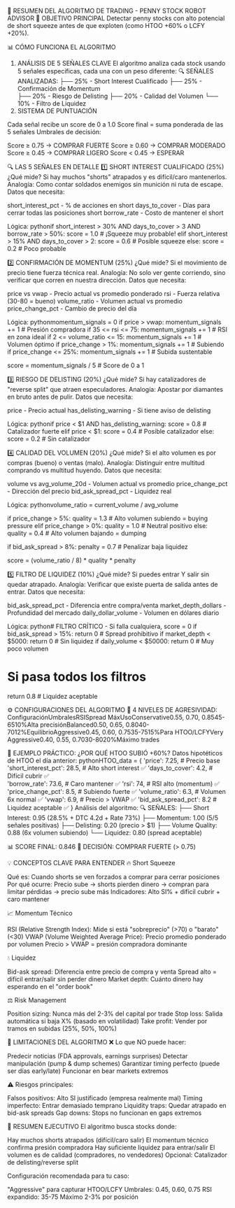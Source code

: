🤖 RESUMEN DEL ALGORITMO DE TRADING - PENNY STOCK ROBOT ADVISOR
🎯 OBJETIVO PRINCIPAL
Detectar penny stocks con alto potencial de short squeeze antes de que exploten (como HTOO +60% o LCFY +20%).

📊 CÓMO FUNCIONA EL ALGORITMO
1. ANÁLISIS DE 5 SEÑALES CLAVE
El algoritmo analiza cada stock usando 5 señales específicas, cada una con un peso diferente:
🔍 SEÑALES ANALIZADAS:
├── 25% - Short Interest Cualificado
├── 25% - Confirmación de Momentum  
├── 20% - Riesgo de Delisting
├── 20% - Calidad del Volumen
└── 10% - Filtro de Liquidez
2. SISTEMA DE PUNTUACIÓN

Cada señal recibe un score de 0 a 1.0
Score final = suma ponderada de las 5 señales
Umbrales de decisión:

Score ≥ 0.75 → COMPRAR FUERTE
Score ≥ 0.60 → COMPRAR MODERADO
Score ≥ 0.45 → COMPRAR LIGERO
Score < 0.45 → ESPERAR




🔍 LAS 5 SEÑALES EN DETALLE
1️⃣ SHORT INTEREST CUALIFICADO (25%)
¿Qué mide? Si hay muchos "shorts" atrapados y es difícil/caro mantenerlos.
Analogía: Como contar soldados enemigos sin munición ni ruta de escape.
Datos que necesita:

short_interest_pct - % de acciones en short
days_to_cover - Días para cerrar todas las posiciones short
borrow_rate - Costo de mantener el short

Lógica:
pythonif short_interest > 30% AND days_to_cover > 3 AND borrow_rate > 50%:
    score = 1.0  # ¡Squeeze muy probable!
elif short_interest > 15% AND days_to_cover > 2:
    score = 0.6  # Posible squeeze
else:
    score = 0.2  # Poco probable

2️⃣ CONFIRMACIÓN DE MOMENTUM (25%)
¿Qué mide? Si el movimiento de precio tiene fuerza técnica real.
Analogía: No solo ver gente corriendo, sino verificar que corren en nuestra dirección.
Datos que necesita:

price vs vwap - Precio actual vs promedio ponderado
rsi - Fuerza relativa (30-80 = bueno)
volume_ratio - Volumen actual vs promedio
price_change_pct - Cambio de precio del día

Lógica:
pythonmomentum_signals = 0
if price > vwap: momentum_signals += 1           # Presión compradora
if 35 <= rsi <= 75: momentum_signals += 1       # RSI en zona ideal
if 2 <= volume_ratio <= 15: momentum_signals += 1  # Volumen óptimo
if price_change > 1%: momentum_signals += 1     # Subiendo
if price_change <= 25%: momentum_signals += 1   # Subida sustentable

score = momentum_signals / 5  # Score de 0 a 1

3️⃣ RIESGO DE DELISTING (20%)
¿Qué mide? Si hay catalizadores de "reverse split" que atraen especuladores.
Analogía: Apostar por diamantes en bruto antes de pulir.
Datos que necesita:

price - Precio actual
has_delisting_warning - Si tiene aviso de delisting

Lógica:
pythonif price < $1 AND has_delisting_warning:
    score = 0.8  # Catalizador fuerte
elif price < $1:
    score = 0.4  # Posible catalizador
else:
    score = 0.2  # Sin catalizador

4️⃣ CALIDAD DEL VOLUMEN (20%)
¿Qué mide? Si el alto volumen es por compras (bueno) o ventas (malo).
Analogía: Distinguir entre multitud comprando vs multitud huyendo.
Datos que necesita:

volume vs avg_volume_20d - Volumen actual vs promedio
price_change_pct - Dirección del precio
bid_ask_spread_pct - Liquidez real

Lógica:
pythonvolume_ratio = current_volume / avg_volume

if price_change > 5%:
    quality = 1.3  # Alto volumen subiendo = buying pressure
elif price_change > 0%:
    quality = 1.0  # Neutral positivo
else:
    quality = 0.4  # Alto volumen bajando = dumping

if bid_ask_spread > 8%:
    penalty = 0.7  # Penalizar baja liquidez

score = (volume_ratio / 8) * quality * penalty

5️⃣ FILTRO DE LIQUIDEZ (10%)
¿Qué mide? Si puedes entrar Y salir sin quedar atrapado.
Analogía: Verificar que existe puerta de salida antes de entrar.
Datos que necesita:

bid_ask_spread_pct - Diferencia entre compra/venta
market_depth_dollars - Profundidad del mercado
daily_dollar_volume - Volumen en dólares diario

Lógica:
python# FILTRO CRÍTICO - Si falla cualquiera, score = 0
if bid_ask_spread > 15%: return 0  # Spread prohibitivo
if market_depth < $5000: return 0  # Sin liquidez
if daily_volume < $50000: return 0  # Muy poco volumen

# Si pasa todos los filtros
return 0.8  # Liquidez aceptable

⚙️ CONFIGURACIONES DEL ALGORITMO
🔧 4 NIVELES DE AGRESIVIDAD:
ConfiguraciónUmbralesRSISpread MáxUsoConservative0.55, 0.70, 0.8545-6510%Alta precisiónBalanced0.50, 0.65, 0.8040-7012%EquilibrioAggressive0.45, 0.60, 0.7535-7515%Para HTOO/LCFYVery Aggressive0.40, 0.55, 0.7030-8020%Máximo trades

🎯 EJEMPLO PRÁCTICO: ¿POR QUÉ HTOO SUBIÓ +60%?
Datos hipotéticos de HTOO el día anterior:
pythonHTOO_data = {
    'price': 7.25,                    # Precio base
    'short_interest_pct': 28.5,       # Alto short interest ✅
    'days_to_cover': 4.2,             # Difícil cubrir ✅  
    'borrow_rate': 73.6,              # Caro mantener ✅
    'rsi': 74,                        # RSI alto (momentum) ✅
    'price_change_pct': 8.5,          # Subiendo fuerte ✅
    'volume_ratio': 6.3,              # Volumen 6x normal ✅
    'vwap': 6.9,                      # Precio > VWAP ✅
    'bid_ask_spread_pct': 8.2         # Liquidez aceptable ✅
}
Análisis del algoritmo:
🔍 SEÑALES:
├── Short Interest: 0.95 (28.5% + DTC 4.2d + Rate 73%)
├── Momentum: 1.00 (5/5 señales positivas)
├── Delisting: 0.20 (precio > $1)
├── Volume Quality: 0.88 (6x volumen subiendo)
└── Liquidez: 0.80 (spread aceptable)

📊 SCORE FINAL: 0.846
🎯 DECISIÓN: COMPRAR FUERTE (> 0.75)

💡 CONCEPTOS CLAVE PARA ENTENDER
🔥 Short Squeeze

Qué es: Cuando shorts se ven forzados a comprar para cerrar posiciones
Por qué ocurre: Precio sube → shorts pierden dinero → compran para limitar pérdidas → precio sube más
Indicadores: Alto SI% + difícil cubrir + caro mantener

📈 Momentum Técnico

RSI (Relative Strength Index): Mide si está "sobreprecio" (>70) o "barato" (<30)
VWAP (Volume Weighted Average Price): Precio promedio ponderado por volumen
Precio > VWAP = presión compradora dominante

💧 Liquidez

Bid-ask spread: Diferencia entre precio de compra y venta
Spread alto = difícil entrar/salir sin perder dinero
Market depth: Cuánto dinero hay esperando en el "order book"

⚖️ Risk Management

Position sizing: Nunca más del 2-3% del capital por trade
Stop loss: Salida automática si baja X% (basado en volatilidad)
Take profit: Vender por tramos en subidas (25%, 50%, 100%)


🚨 LIMITACIONES DEL ALGORITMO
❌ Lo que NO puede hacer:

Predecir noticias (FDA approvals, earnings surprises)
Detectar manipulación (pump & dump schemes)
Garantizar timing perfecto (puede ser días early/late)
Funcionar en bear markets extremos

⚠️ Riesgos principales:

Falsos positivos: Alto SI justificado (empresa realmente mal)
Timing imperfecto: Entrar demasiado temprano
Liquidity traps: Quedar atrapado en bid-ask spreads
Gap downs: Stops no funcionan en gaps extremos


🎯 RESUMEN EJECUTIVO
El algoritmo busca stocks donde:

Hay muchos shorts atrapados (difícil/caro salir)
El momentum técnico confirma presión compradora
Hay suficiente liquidez para entrar/salir
El volumen es de calidad (compradores, no vendedores)
Opcional: Catalizador de delisting/reverse split

Configuración recomendada para tu caso:

"Aggressive" para capturar HTOO/LCFY
Umbrales: 0.45, 0.60, 0.75
RSI expandido: 35-75
Máximo 2-3% por posición